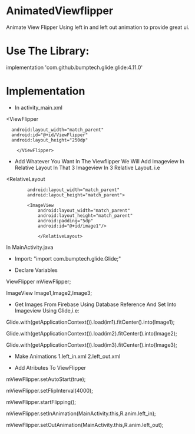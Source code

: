 # AnimatedViewflipper
Animate View Flipper Using left in and left out animation to provide great ui.


# Use The Library:
implementation 'com.github.bumptech.glide:glide:4.11.0'

# Implementation
 - In  activity_main.xml
 
  <ViewFlipper 
  
      android:layout_width="match_parent"
      android:id="@+id/ViewFlipper"
      android:layout_height="250dp"
      
        </ViewFlipper>
    
 - Add Whatever You Want In The Viewflipper We Will Add Imageview In Relative Layout In That 3 Imageview In 3 Relative Layout.
 i.e
 
 
 
 <RelativeLayout
 
            android:layout_width="match_parent"
            android:layout_height="match_parent">
            
            <ImageView
                android:layout_width="match_parent"
                android:layout_height="match_parent"
                android:padding="5dp"
                android:id="@+id/image1"/>
                
                </RelativeLayout>
  
  In MainActivity.java
  
  - Import:  "import com.bumptech.glide.Glide;"
  
  - Declare Variables
  
  ViewFlipper mViewFlipper;
  
  ImageView Image1,Image2,Image3;
  
  - Get Images From Firebase Using Database Reference And Set Into Imageview Using Glide,i.e:
  
  Glide.with(getApplicationContext()).load(im1).fitCenter().into(Image1);
  
  Glide.with(getApplicationContext()).load(im2).fitCenter().into(Image2);
                   
  Glide.with(getApplicationContext()).load(im3).fitCenter().into(Image3);
  
  - Make Animations 
  1.left_in.xml
  2.left_out.xml
  
  - Add Atributes To ViewFlipper
  
  mViewFlipper.setAutoStart(true);
  
  mViewFlipper.setFlipInterval(4000);
                    
  mViewFlipper.startFlipping();
                    
  mViewFlipper.setInAnimation(MainActivity.this,R.anim.left_in);
                    
  mViewFlipper.setOutAnimation(MainActivity.this,R.anim.left_out);
